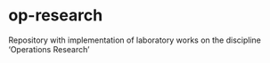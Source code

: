 # op-research
Repository with implementation of laboratory works on the discipline ‘Operations Research’
